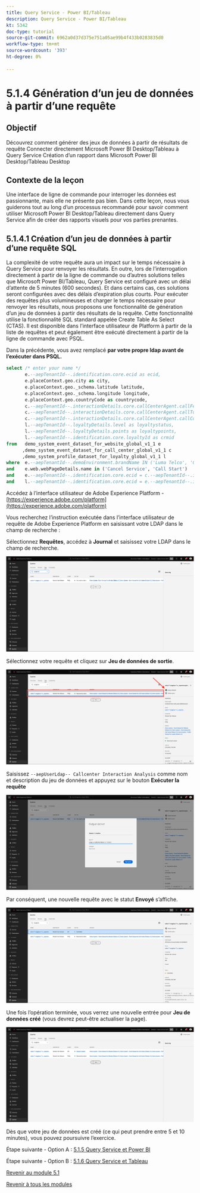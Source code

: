 ```yaml
---
title: Query Service - Power BI/Tableau
description: Query Service - Power BI/Tableau
kt: 5342
doc-type: tutorial
source-git-commit: 6962a0d37d375e751a05ae99b4f433b0283835d0
workflow-type: tm+mt
source-wordcount: '393'
ht-degree: 0%

---
```


# 5.1.4 Génération d’un jeu de données à partir d’une requête

## Objectif

Découvrez comment générer des jeux de données à partir de résultats de requête
Connecter directement Microsoft Power BI Desktop/Tableau à Query Service
Création d’un rapport dans Microsoft Power BI Desktop/Tableau Desktop

## Contexte de la leçon

Une interface de ligne de commande pour interroger les données est passionnante, mais elle ne présente pas bien. Dans cette leçon, nous vous guiderons tout au long d’un processus recommandé pour savoir comment utiliser Microsoft Power BI Desktop/Tableau directement dans Query Service afin de créer des rapports visuels pour vos parties prenantes.

## 5.1.4.1 Création d’un jeu de données à partir d’une requête SQL

La complexité de votre requête aura un impact sur le temps nécessaire à Query Service pour renvoyer les résultats. En outre, lors de l’interrogation directement à partir de la ligne de commande ou d’autres solutions telles que Microsoft Power BI/Tableau, Query Service est configuré avec un délai d’attente de 5 minutes (600 secondes). Et dans certains cas, ces solutions seront configurées avec des délais d’expiration plus courts. Pour exécuter des requêtes plus volumineuses et charger le temps nécessaire pour renvoyer les résultats, nous proposons une fonctionnalité de génération d’un jeu de données à partir des résultats de la requête. Cette fonctionnalité utilise la fonctionnalité SQL standard appelée Create Table As Select (CTAS). Il est disponible dans l’interface utilisateur de Platform à partir de la liste de requêtes et peut également être exécuté directement à partir de la ligne de commande avec PSQL.

Dans la précédente, vous avez remplacé **par votre propre ldap avant de l’exécuter dans PSQL.**

```sql
select /* enter your name */
       e.--aepTenantId--.identification.core.ecid as ecid,
       e.placeContext.geo.city as city,
       e.placeContext.geo._schema.latitude latitude,
       e.placeContext.geo._schema.longitude longitude,
       e.placeContext.geo.countryCode as countrycode,
       c.--aepTenantId--.interactionDetails.core.callCenterAgent.callFeeling as callFeeling,
       c.--aepTenantId--.interactionDetails.core.callCenterAgent.callTopic as callTopic,
       c.--aepTenantId--.interactionDetails.core.callCenterAgent.callContractCancelled as contractCancelled,
       l.--aepTenantId--.loyaltyDetails.level as loyaltystatus,
       l.--aepTenantId--.loyaltyDetails.points as loyaltypoints,
       l.--aepTenantId--.identification.core.loyaltyId as crmid
from   demo_system_event_dataset_for_website_global_v1_1 e
      ,demo_system_event_dataset_for_call_center_global_v1_1 c
      ,demo_system_profile_dataset_for_loyalty_global_v1_1 l
where  e.--aepTenantId--.demoEnvironment.brandName IN ('Luma Telco', 'Citi Signal')
and    e.web.webPageDetails.name in ('Cancel Service', 'Call Start')
and    e.--aepTenantId--.identification.core.ecid = c.--aepTenantId--.identification.core.ecid
and    l.--aepTenantId--.identification.core.ecid = e.--aepTenantId--.identification.core.ecid;
```

Accédez à l’interface utilisateur de Adobe Experience Platform - [https://experience.adobe.com/platform](https://experience.adobe.com/platform)

Vous recherchez l’instruction exécutée dans l’interface utilisateur de requête de Adobe Experience Platform en saisissant votre LDAP dans le champ de recherche :

Sélectionnez **Requêtes**, accédez à **Journal** et saisissez votre LDAP dans le champ de recherche.

![search-query-for-ctas.png](./images/search-query-for-ctas.png)

Sélectionnez votre requête et cliquez sur **Jeu de données de sortie**.

![search-query-for-ctas.png](./images/search-query-for-ctasa.png)

Saisissez `--aepUserLdap-- Callcenter Interaction Analysis` comme nom et description du jeu de données et appuyez sur le bouton **Exécuter la requête**

![create-ctas-dataset.png](./images/create-ctas-dataset.png)

Par conséquent, une nouvelle requête avec le statut **Envoyé** s’affiche.

![ctas-query-submit.png](./images/ctas-query-submitted.png)

Une fois l’opération terminée, vous verrez une nouvelle entrée pour **Jeu de données créé** (vous devrez peut-être actualiser la page).

![ctas-dataset-created.png](./images/ctas-dataset-created.png)

Dès que votre jeu de données est créé (ce qui peut prendre entre 5 et 10 minutes), vous pouvez poursuivre l’exercice.

Étape suivante - Option A : [5.1.5 Query Service et Power BI](./ex5.md)

Étape suivante - Option B : [5.1.6 Query Service et Tableau](./ex6.md)

[Revenir au module 5.1](./query-service.md)

[Revenir à tous les modules](../../../overview.md)
